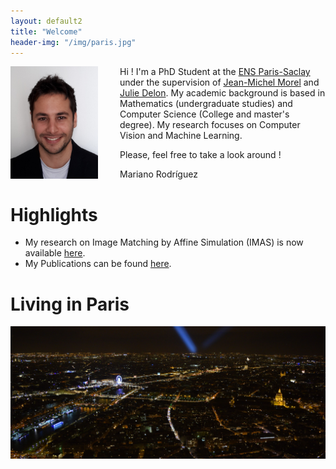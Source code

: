 ```yaml
---
layout: default2
title: "Welcome"
header-img: "/img/paris.jpg"
---
```


<div style="float:left; width:175px" > <img src="/img/mariano.jpg" alt="Mariano Rodríguez" width="140px"></div>

Hi ! I'm a PhD Student at the [ENS Paris-Saclay](http://www.ens-cachan.fr/) under the supervision of [Jean-Michel Morel](https://sites.google.com/site/jeanmichelmorelcmlaenscachan/) and [Julie Delon](https://delon.wp.imt.fr/). My academic background is based in Mathematics (undergraduate studies) and Computer Science (College and master's degree). My research focuses on Computer Vision and Machine Learning.

Please, feel free to take a look around !

Mariano Rodríguez


Highlights
====================

- My research on Image Matching by Affine Simulation (IMAS) is now available [here](/research).
- My Publications can be found <a href="{{ site.baseurl }}/publications">here</a>.


Living in Paris
====================

<img src="/img/paris.jpg" alt="Paris">
